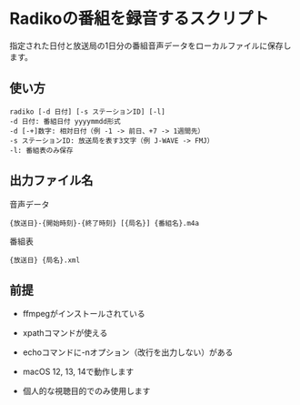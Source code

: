 # Radikoの番組を録音するスクリプト
指定された日付と放送局の1日分の番組音声データをローカルファイルに保存します。

## 使い方
```
radiko [-d 日付] [-s ステーションID] [-l]
-d 日付: 番組日付 yyyymmdd形式
-d [-+]数字: 相対日付（例 -1 -> 前日、+7 -> 1週間先）
-s ステーションID: 放送局を表す3文字（例 J-WAVE -> FMJ）
-l: 番組表のみ保存
```

## 出力ファイル名
音声データ
```
{放送日}-{開始時刻}-{終了時刻} [{局名}] {番組名}.m4a
```

番組表
```
{放送日} {局名}.xml
```

## 前提
- ffmpegがインストールされている
- xpathコマンドが使える
- echoコマンドに-nオプション（改行を出力しない）がある

- macOS 12, 13, 14で動作します
- 個人的な視聴目的でのみ使用します
